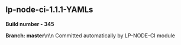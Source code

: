 ## lp-node-ci-1.1.1-YAMLs

**Build number - 345**

**Branch: master**\n\n Committed automatically by LP-NODE-CI module